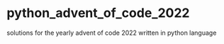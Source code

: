 # python_advent_of_code_2022
solutions for the yearly advent of code 2022 written in python language
